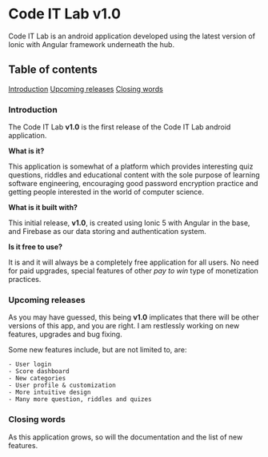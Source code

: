# Code IT Lab v1.0

Code IT Lab is an android application developed using the latest version of Ionic with Angular framework underneath the hub.

## Table of contents

[Introduction](#introduction)
[Upcoming releases](#upcoming)
[Closing words](#closing)


### Introduction <a name="introduction">

The Code IT Lab **v1.0** is the first release of the Code IT Lab android application.

**What is it?**

This application is somewhat of a platform which provides interesting quiz questions, riddles and educational content with the sole purpose of learning software engineering, encouraging good password encryption practice and getting people interested in the world of computer science.

**What is it built with?**

This initial release, **v1.0**, is created using Ionic 5 with Angular in the base, and Firebase as our data storing and authentication system. 

**Is it free to use?**

It is and it will always be a completely free application for all users. No need for paid upgrades, special features of other *pay to win* type of monetization practices.

### Upcoming releases <a name="upcoming">

As you may have guessed, this being **v1.0** implicates that there will be other versions of this app, and you are right.
I am restlessly working on new features, upgrades and bug fixing.

Some new features include, but are not limited to, are: 

    - User login
    - Score dashboard
    - New categories
    - User profile & customization
    - More intuitive design
    - Many more question, riddles and quizes

### Closing words <a name="closing">

As this application grows, so will the documentation and the list of new features.



